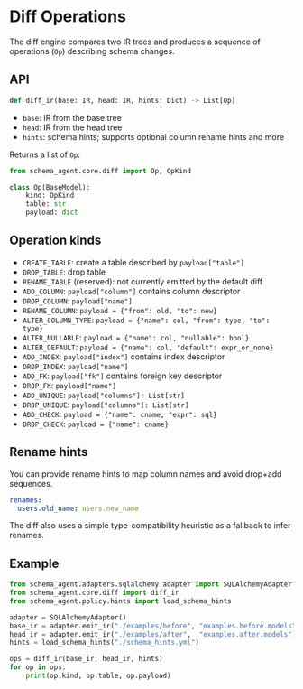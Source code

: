 # Diff Operations

The diff engine compares two IR trees and produces a sequence of operations (`Op`) describing schema changes.

## API

```python
def diff_ir(base: IR, head: IR, hints: Dict) -> List[Op]
```

- `base`: IR from the base tree
- `head`: IR from the head tree
- `hints`: schema hints; supports optional column rename hints and more

Returns a list of `Op`:

```python
from schema_agent.core.diff import Op, OpKind

class Op(BaseModel):
    kind: OpKind
    table: str
    payload: dict
```

## Operation kinds

- `CREATE_TABLE`: create a table described by `payload["table"]`
- `DROP_TABLE`: drop table
- `RENAME_TABLE` (reserved): not currently emitted by the default diff
- `ADD_COLUMN`: `payload["column"]` contains column descriptor
- `DROP_COLUMN`: `payload["name"]`
- `RENAME_COLUMN`: `payload = {"from": old, "to": new}`
- `ALTER_COLUMN_TYPE`: `payload = {"name": col, "from": type, "to": type}`
- `ALTER_NULLABLE`: `payload = {"name": col, "nullable": bool}`
- `ALTER_DEFAULT`: `payload = {"name": col, "default": expr_or_none}`
- `ADD_INDEX`: `payload["index"]` contains index descriptor
- `DROP_INDEX`: `payload["name"]`
- `ADD_FK`: `payload["fk"]` contains foreign key descriptor
- `DROP_FK`: `payload["name"]`
- `ADD_UNIQUE`: `payload["columns"]: List[str]`
- `DROP_UNIQUE`: `payload["columns"]: List[str]`
- `ADD_CHECK`: `payload = {"name": cname, "expr": sql}`
- `DROP_CHECK`: `payload = {"name": cname}`

## Rename hints

You can provide rename hints to map column names and avoid drop+add sequences.

```yaml
renames:
  users.old_name: users.new_name
```

The diff also uses a simple type-compatibility heuristic as a fallback to infer renames.

## Example

```python
from schema_agent.adapters.sqlalchemy.adapter import SQLAlchemyAdapter
from schema_agent.core.diff import diff_ir
from schema_agent.policy.hints import load_schema_hints

adapter = SQLAlchemyAdapter()
base_ir = adapter.emit_ir("./examples/before", "examples.before.models")
head_ir = adapter.emit_ir("./examples/after",  "examples.after.models")
hints = load_schema_hints("./schema_hints.yml")

ops = diff_ir(base_ir, head_ir, hints)
for op in ops:
    print(op.kind, op.table, op.payload)
```